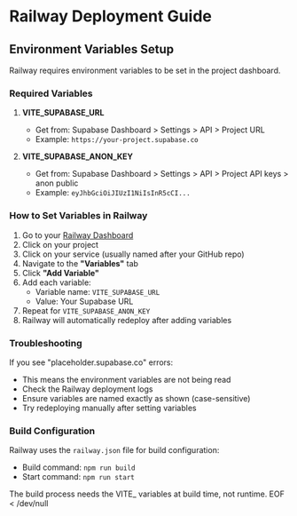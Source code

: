 # Railway Deployment Guide

## Environment Variables Setup

Railway requires environment variables to be set in the project dashboard. 

### Required Variables

1. **VITE_SUPABASE_URL**
   - Get from: Supabase Dashboard > Settings > API > Project URL
   - Example: `https://your-project.supabase.co`

2. **VITE_SUPABASE_ANON_KEY**
   - Get from: Supabase Dashboard > Settings > API > Project API keys > anon public
   - Example: `eyJhbGciOiJIUzI1NiIsInR5cCI...`

### How to Set Variables in Railway

1. Go to your [Railway Dashboard](https://railway.app/dashboard)
2. Click on your project
3. Click on your service (usually named after your GitHub repo)
4. Navigate to the **"Variables"** tab
5. Click **"Add Variable"**
6. Add each variable:
   - Variable name: `VITE_SUPABASE_URL`
   - Value: Your Supabase URL
7. Repeat for `VITE_SUPABASE_ANON_KEY`
8. Railway will automatically redeploy after adding variables

### Troubleshooting

If you see "placeholder.supabase.co" errors:
- This means the environment variables are not being read
- Check the Railway deployment logs
- Ensure variables are named exactly as shown (case-sensitive)
- Try redeploying manually after setting variables

### Build Configuration

Railway uses the `railway.json` file for build configuration:
- Build command: `npm run build`
- Start command: `npm run start`

The build process needs the VITE_ variables at build time, not runtime.
EOF < /dev/null